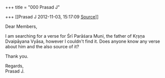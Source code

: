 +++
title = "000 Prasad J"

+++
[[Prasad J	2012-11-03, 15:17:09 [Source](https://groups.google.com/g/samskrita/c/i84DWgMh_y8)]]



Dear Members,  
  
I am searching for a verse for Śrī Parāśara Muni, the father of Kṛṣṇa Dvaipāyana Vyāsa, however I couldn't find it. Does anyone know any verse about him and the also source of it?  
  
Thank you.  
  
Regards,  
Prasad J.  

